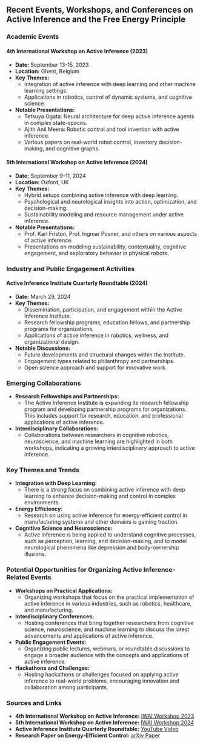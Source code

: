 ## Recent Events, Workshops, and Conferences on Active Inference and the Free Energy Principle

### Academic Events

#### 4th International Workshop on Active Inference (2023)
- **Date:** September 13-15, 2023
- **Location:** Ghent, Belgium
- **Key Themes:**
  - Integration of active inference with deep learning and other machine learning settings.
  - Applications in robotics, control of dynamic systems, and cognitive science.
- **Notable Presentations:**
  - Tetsuya Ogata: Neural architecture for deep active inference agents in complex state-spaces.
  - Ajith Anil Meera: Robotic control and tool invention with active inference.
  - Various papers on real-world robot control, inventory decision-making, and cognitive graphs.

#### 5th International Workshop on Active Inference (2024)
- **Date:** September 9-11, 2024
- **Location:** Oxford, UK
- **Key Themes:**
  - Hybrid setups combining active inference with deep learning.
  - Psychological and neurological insights into action, optimization, and decision-making.
  - Sustainability modeling and resource management under active inference.
- **Notable Presentations:**
  - Prof. Karl Friston, Prof. Ingmar Posner, and others on various aspects of active inference.
  - Presentations on modeling sustainability, contextuality, cognitive engagement, and exploratory behavior in physical robots.

### Industry and Public Engagement Activities

#### Active Inference Institute Quarterly Roundtable (2024)
- **Date:** March 29, 2024
- **Key Themes:**
  - Dissemination, participation, and engagement within the Active Inference Institute.
  - Research fellowship programs, education fellows, and partnership programs for organizations.
  - Applications of active inference in robotics, wellness, and organizational design.
- **Notable Discussions:**
  - Future developments and structural changes within the Institute.
  - Engagement types related to philanthropy and partnerships.
  - Open science approach and support for innovative work.

### Emerging Collaborations

- **Research Fellowships and Partnerships:**
  - The Active Inference Institute is expanding its research fellowship program and developing partnership programs for organizations. This includes support for research, education, and professional applications of active inference.
- **Interdisciplinary Collaborations:**
  - Collaborations between researchers in cognitive robotics, neuroscience, and machine learning are highlighted in both workshops, indicating a growing interdisciplinary approach to active inference.

### Key Themes and Trends

- **Integration with Deep Learning:**
  - There is a strong focus on combining active inference with deep learning to enhance decision-making and control in complex environments.
- **Energy Efficiency:**
  - Research on using active inference for energy-efficient control in manufacturing systems and other domains is gaining traction.
- **Cognitive Science and Neuroscience:**
  - Active inference is being applied to understand cognitive processes, such as perception, learning, and decision-making, and to model neurological phenomena like depression and body-ownership illusions.

### Potential Opportunities for Organizing Active Inference-Related Events

- **Workshops on Practical Applications:**
  - Organizing workshops that focus on the practical implementation of active inference in various industries, such as robotics, healthcare, and manufacturing.
- **Interdisciplinary Conferences:**
  - Hosting conferences that bring together researchers from cognitive science, neuroscience, and machine learning to discuss the latest advancements and applications of active inference.
- **Public Engagement Events:**
  - Organizing public lectures, webinars, or roundtable discussions to engage a broader audience with the concepts and applications of active inference.
- **Hackathons and Challenges:**
  - Hosting hackathons or challenges focused on applying active inference to real-world problems, encouraging innovation and collaboration among participants.

### Sources and Links

- **4th International Workshop on Active Inference:** [IWAI Workshop 2023](https://iwaiworkshop.github.io/2023.html)
- **5th International Workshop on Active Inference:** [IWAI Workshop 2024](https://iwaiworkshop.github.io)
- **Active Inference Institute Quarterly Roundtable:** [YouTube Video](https://www.youtube.com/watch?v=Ln_g3qynnbA)
- **Research Paper on Energy-Efficient Control:** [arXiv Paper](https://arxiv.org/html/2406.09322v1)